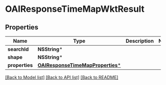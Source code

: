 # OAIResponseTimeMapWktResult

## Properties
Name | Type | Description | Notes
------------ | ------------- | ------------- | -------------
**searchId** | **NSString*** |  | 
**shape** | **NSString*** |  | 
**properties** | [**OAIResponseTimeMapProperties***](OAIResponseTimeMapProperties.md) |  | 

[[Back to Model list]](../README.md#documentation-for-models) [[Back to API list]](../README.md#documentation-for-api-endpoints) [[Back to README]](../README.md)


